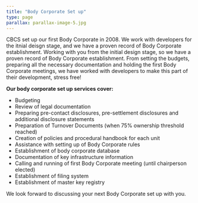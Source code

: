```yaml
---
title: "Body Corporate Set up"
type: page
parallax: parallax-image-5.jpg
---
```


CBCS set up our first Body Corporate in 2008. We work with developers for the itnial deisgn stage, and we have a proven record of Body Corporate establishment. 
Working with you from the initial design stage, so we have a proven record of Body Corporate establishment. From setting the  budgets, preparing all the necessary documentation and holding the first Body Corporate meetings, we have worked with developers to make this part of their development, stress free!
 
**Our body corporate set up services cover:**
 
- Budgeting
- Review of legal documentation
- Preparing pre-contact disclosures, pre-settlement disclosures and additional disclosure  statements
- Preparation of Turnover Documents (when 75% ownership threshold reached)
- Creation of policies and procedural handbook for each unit
- Assistance with setting up of Body Corporate rules
- Establishment of body corporate database
- Documentation of key infrastructure information
- Calling and running of first Body Corporate meeting (until chairperson elected)
- Establishment of filing system
- Establishment of master key registry
 
 
We look forward to discussing your next Body Corporate set up with you.
